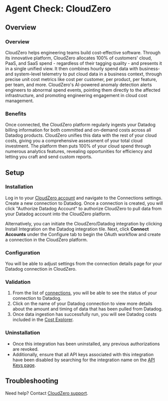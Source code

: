 # Agent Check: CloudZero

## Overview

### Overview
CloudZero helps engineering teams build cost-effective software. Through its innovative platform, CloudZero allocates 100% of customers' cloud, PaaS, and SaaS spend - regardless of their tagging quality - and presents it in a single unified view. It then combines hourly spend data with business- and system-level telemetry to put cloud data in a business context, through precise unit cost metrics like cost per customer, per product, per feature, per team, and more. CloudZero's AI-powered anomaly detection alerts engineers to abnormal spend events, pointing them directly to the affected infrastructure, and promoting engineering engagement in cloud cost management.

### Benefits
Once connected, the CloudZero platform regularly ingests your Datadog billing information for both committed and on-demand costs across all Datadog products. CloudZero unifies this data with the rest of your cloud costs, giving you a comprehensive assessment of your total cloud investment. The platform then puts 100% of your cloud spend through numerous analytics features, revealing opportunities for efficiency and letting you craft and send custom reports.

## Setup

### Installation

Log in to your [CloudZero account](https://app.cloudzero.com) and navigate to the Connections settings. Create a new connection to Datadog. Once a connection is created, you will click "Authorize Datadog Account" to authorize CloudZero to pull data from your Datadog account into the CloudZero platform.

Alternatively, you can initiate the CloudZero/Datadog integration by clicking Install
Integration on the Datadog integration tile. Next, click **Connect Accounts** under 
the Configure tab to begin the OAuth workflow and create a connection in the CloudZero
platform.

### Configuration

You will be able to adjust settings from the connection details page for your
Datadog connection in CloudZero.

### Validation

1. From the list of [connections](http://app.cloudzero.com/organization/connections), you will be able to see the status of your connection to Datadog. 
2. Click on the name of your Datadog connection to view more details about the
   amount and timing of data that has been pulled from Datadog.
3. Once data ingestion has successfully run, you will see Datadog costs included in the
   [Cost Explorer](http://app.cloudzero.com/explorer). 

### Uninstallation
- Once this integration has been uninstalled, any previous authorizations are revoked.
- Additionally, ensure that all API keys associated with this integration have been disabled by searching for the integration name on the [API Keys page](https://app.datadoghq.com/organization-settings/api-keys).

## Troubleshooting

Need help? Contact [CloudZero support][3].

[1]: **LINK_TO_INTEGRATION_SITE**
[2]: https://app.datadoghq.com/account/settings#agent
[3]: mailto:support@cloudzero.com

